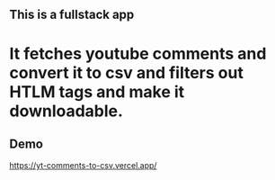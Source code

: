 ## This is a fullstack app 
# It fetches youtube comments and convert it to csv and filters out HTLM tags and make it downloadable.

## Demo 
https://yt-comments-to-csv.vercel.app/
